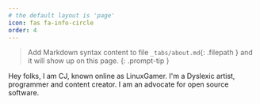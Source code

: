 ```yaml
---
# the default layout is 'page'
icon: fas fa-info-circle
order: 4
---
```


> Add Markdown syntax content to file `_tabs/about.md`{: .filepath } and it will show up on this page.
{: .prompt-tip }

Hey folks, I am CJ, known online as LinuxGamer. I'm a Dyslexic artist, programmer and content creator. I am an advocate for open source software.
